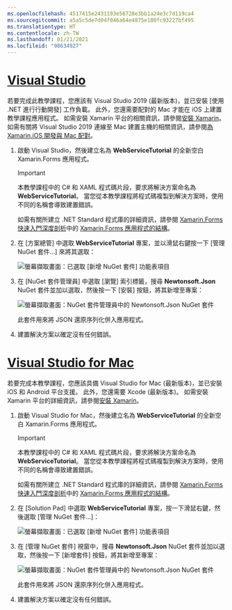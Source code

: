 ```yaml
---
ms.openlocfilehash: 4517415e2431193e56728e3bb1a24e3c7d119ca4
ms.sourcegitcommit: a5a5c5de7d04f046a64e4875e180fc93227bf495
ms.translationtype: HT
ms.contentlocale: zh-TW
ms.lasthandoff: 01/21/2021
ms.locfileid: "98634927"
---
```

# <a name="visual-studio"></a>[Visual Studio](#tab/vswin)

若要完成此教學課程，您應該有 Visual Studio 2019 (最新版本)，並已安裝 [使用 .NET 進行行動開發]  工作負載。 此外，您還需要配對的 Mac 才能在 iOS 上建置教學課程應用程式。 如需安裝 Xamarin 平台的相關資訊，請參閱[安裝 Xamarin](~/get-started/installation/index.md)。 如需有關將 Visual Studio 2019 連線至 Mac 建置主機的相關資訊，請參閱[為 Xamarin.iOS 開發與 Mac 配對](~/ios/get-started/installation/windows/connecting-to-mac/index.md)。

1. 啟動 Visual Studio，然後建立名為 **WebServiceTutorial** 的全新空白 Xamarin.Forms 應用程式。

    > [!IMPORTANT]
    > 本教學課程中的 C# 和 XAML 程式碼片段，要求將解決方案命名為 **WebServiceTutorial**。 當您從本教學課程將程式碼複製到解決方案時，使用不同的名稱會導致建置錯誤。

    如需有關所建立 .NET Standard 程式庫的詳細資訊，請參閱 [Xamarin.Forms 快速入門深度剖析](~/get-started/first-app/index.md)中的 [Xamarin.Forms 應用程式的結構](~/get-started/first-app/index.md)。

1. 在 [方案總管] 中選取 **WebServiceTutorial** 專案，並以滑鼠右鍵按一下 [管理 NuGet 套件...] 來將其選取：

    ![螢幕擷取畫面：已選取 [新增 NuGet 套件] 功能表項目](../images/vs/add-nuget-packages.png "[新增 NuGet 套件] 功能表項目")

1. 在 [NuGet 套件管理員] 中選取 [瀏覽] 索引標籤，搜尋 **Newtonsoft.Json** NuGet 套件並加以選取，然後按一下 [安裝] 按鈕，將其新增至專案：

    ![螢幕擷取畫面：NuGet 套件管理員中的 Newtonsoft.Json NuGet 套件](../images/vs/add-package.png "Newtonsoft.Json NuGet 套件")

    此套件用來將 JSON 還原序列化併入應用程式。

1. 建置解決方案以確定沒有任何錯誤。

# <a name="visual-studio-for-mac"></a>[Visual Studio for Mac](#tab/vsmac)

若要完成本教學課程，您應該具備 Visual Studio for Mac (最新版本)，並已安裝 iOS 和 Android 平台支援。 此外，您還需要 Xcode (最新版本)。 如需安裝 Xamarin 平台的詳細資訊，請參閱[安裝 Xamarin](~/get-started/installation/index.md)。

1. 啟動 Visual Studio for Mac，然後建立名為 **WebServiceTutorial** 的全新空白 Xamarin.Forms 應用程式。

    > [!IMPORTANT]
    > 本教學課程中的 C# 和 XAML 程式碼片段，要求將解決方案命名為 **WebServiceTutorial**。 當您從本教學課程將程式碼複製到解決方案時，使用不同的名稱會導致建置錯誤。

    如需有關所建立 .NET Standard 程式庫的詳細資訊，請參閱 [Xamarin.Forms 快速入門深度剖析](~/get-started/first-app/index.md)中的 [Xamarin.Forms 應用程式的結構](~/get-started/first-app/index.md)。

1. 在 [Solution Pad] 中選取 **WebServiceTutorial** 專案，按一下滑鼠右鍵，然後選取 [管理 NuGet 套件...]：

    ![螢幕擷取畫面：已選取 [新增 NuGet 套件] 功能表項目](../images/vsmac/add-nuget-packages.png "[新增 NuGet 套件] 功能表項目")

1. 在 [管理 NuGet 套件] 視窗中，搜尋 **Newtonsoft.Json** NuGet 套件並加以選取，然後按一下 [新增套件] 按鈕，將其新增至專案：

    ![螢幕擷取畫面：NuGet 套件管理員中的 Newtonsoft.Json NuGet 套件](../images/vsmac/add-package.png "Newtonsoft.Json NuGet 套件")

    此套件用來將 JSON 還原序列化併入應用程式。

1. 建置解決方案以確定沒有任何錯誤。
